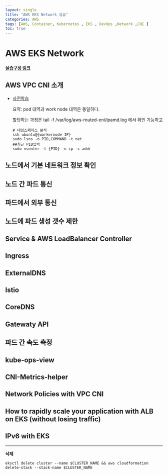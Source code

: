 ```yaml
---
layout: single
title: "AWS EKS Network 실습"
categories: AWS
tags: [AWS, Container, Kubernetes , EKS , DevOps ,Network ,CNI ]
toc: true
---
```



# AWS EKS  Network
[**실습구성 링크**](https://parkbeomsub.github.io/aws/AWS-EKS-%EC%84%A4%EC%B9%98(addon-AWS-CNI,-Core-DNS,-kube-proxy)/)



## AWS VPC CNI 소개
 - [사전학습](https://malwareanalysis.tistory.com/555)
  
    요약: pod 대역과 work node 대역은 동일하다.

    할당하는 과정은 tail -f /var/log/aws-routed-eni/ipamd.log 에서 확인 가능하고 
    ~~~
    # 네임스페이스 분석
    ssh ubuntu@{workernode IP}
    sudo lsns -o PID,COMMAND -t net
    ##최근 PID입력
    sudo nsenter -t {PID} -n ip -c addr
    ~~~

    

## 노드에서 기본 네트워크 정보 확인

##  노드 간 파드 통신


## 파드에서 외부 통신

## 노드에 파드 생성 갯수 제한

## Service & AWS LoadBalancer Controller

## Ingress

## ExternalDNS

## Istio

## CoreDNS


##  Gatewaty API
##  파드 간 속도 측정
##  kube-ops-view
##  CNI-Metrics-helper
##  Network Policies with VPC CNI
##  How to rapidly scale your application with ALB on EKS (without losing traffic)
##  IPv6 with EKS


---
**삭제**
~~~
eksctl delete cluster --name $CLUSTER_NAME && aws cloudformation delete-stack --stack-name $CLUSTER_NAME
~~~



